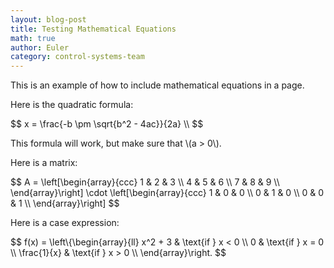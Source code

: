 ```yaml
---
layout: blog-post
title: Testing Mathematical Equations
math: true
author: Euler
category: control-systems-team
---
```


This is an example of how to include mathematical equations in a page. 

Here is the quadratic formula:

<div>
$$
    x = \frac{-b \pm \sqrt{b^2 - 4ac}}{2a} \\
$$
</div>

<!--more-->

This formula will work, but make sure that <span>\\(a > 0\\)</span>.

Here is a matrix:

<div>
$$
    A = \left[\begin{array}{ccc}
        1 & 2 & 3 \\
        4 & 5 & 6 \\
        7 & 8 & 9 \\
    \end{array}\right]
    \cdot
    \left[\begin{array}{ccc}
        1 & 0 & 0 \\
        0 & 1 & 0 \\
        0 & 0 & 1 \\
    \end{array}\right]
$$
</div>

Here is a case expression:

<div>
$$
f(x) = \left\{\begin{array}{ll}
        x^2 + 3      & \text{if } x < 0 \\
        0            & \text{if } x = 0 \\
        \frac{1}{x}  & \text{if } x > 0 \\
    \end{array}\right.
$$
</div>


